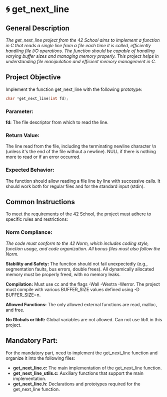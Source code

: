 # 🌀 get_next_line

## **General Description**

*The get_next_line project from the 42 School aims to implement a function in C that reads a single line from a file each time it is called, efficiently handling file I/O operations. The function should be capable of handling varying buffer sizes and managing memory properly. This project helps in understanding file manipulation and efficient memory management in C.*

## **Project Objective**

Implement the function get_next_line with the following prototype: </br>
``` c
char *get_next_line(int fd);
```
### **Parameter:**

**fd:** The file descriptor from which to read the line.

### **Return Value:**

The line read from the file, including the terminating newline character \n (unless it's the end of the file without a newline).
NULL if there is nothing more to read or if an error occurred.

### **Expected Behavior:**

The function should allow reading a file line by line with successive calls.
It should work both for regular files and for the standard input (stdin).

## **Common Instructions**

To meet the requirements of the 42 School, the project must adhere to specific rules and restrictions:

### **Norm Compliance:**
_The code must conform to the 42 Norm, which includes coding style, function usage, and code organization.
All bonus files must also follow the Norm._

  **Stability and Safety:**
      The function should not fail unexpectedly (e.g., segmentation faults, bus errors, double frees).
      All dynamically allocated memory must be properly freed, with no memory leaks.

  **Compilation:**
      Must use cc and the flags -Wall -Wextra -Werror.
      The project must compile with various BUFFER_SIZE values defined using -D BUFFER_SIZE=n.

  **Allowed Functions:**
      The only allowed external functions are read, malloc, and free.

  **No Globals or libft:**
      Global variables are not allowed.
      Can not use libft in this project.

## **Mandatory Part:**
For the mandatory part, need to implement the get_next_line function and organize it into the following files:

 - **get_next_line.c:** The main implementation of the get_next_line function. </br>
 - **get_next_line_utils.c:** Auxiliary functions that support the main implementation. </br>
 - **get_next_line.h:** Declarations and prototypes required for the get_next_line function. </br>

